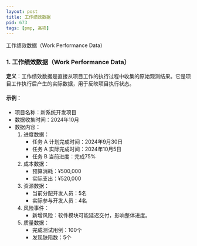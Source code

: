 ```yaml
---
layout: post
title: 工作绩效数据
pid: 673
tags: [pmp, 高项]
---
```


工作绩效数据（Work Performance Data）

### 1. **工作绩效数据**（Work Performance Data）

**定义**：工作绩效数据是直接从项目工作的执行过程中收集的原始观测结果。它是项目工作执行后产生的实际数据，用于反映项目执行状态。

#### 示例：

- 项目名称：新系统开发项目
- 数据收集时间：2024年10月
- 数据内容：
  1. 进度数据：
     - 任务 A 计划完成时间：2024年9月30日
     - 任务 A 实际完成时间：2024年10月5日
     - 任务 B 当前进度：完成75%
  2. 成本数据：
     - 预算消耗：¥500,000
     - 实际支出：¥520,000
  3. 资源数据：
     - 当前分配开发人员：5名
     - 实际参与开发人员：4名
  4. 风险事件：
     - 新增风险：软件模块可能延迟交付，影响整体进度。
  5. 质量数据：
     - 完成测试用例：100个
     - 发现缺陷数：5个

